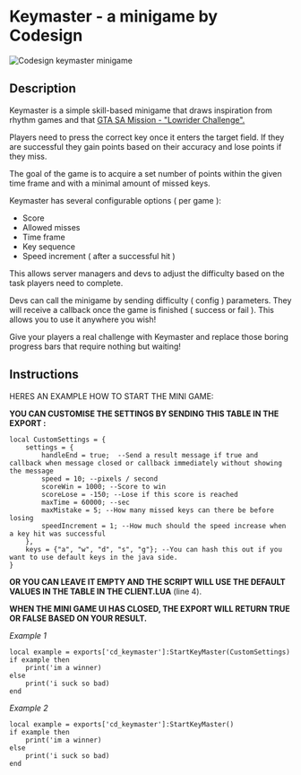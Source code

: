 # Keymaster - a minigame by Codesign  
 ![Codesign keymaster minigame](https://i.imgur.com/XJnC2AM.jpg)
## Description
Keymaster is a simple skill-based minigame that draws inspiration from rhythm games and that [GTA SA Mission - "Lowrider Challenge".](https://gta.fandom.com/wiki/Lowrider_Challenge)  
  
Players need to press the correct key once it enters the target field. If they are successful they gain points based on their accuracy and lose points if they miss.  
  
The goal of the game is to acquire a set number of points within the given time frame and with a minimal amount of missed keys.  
  
Keymaster has several configurable options ( per game ):  

-   Score
-   Allowed misses
-   Time frame
-   Key sequence
-   Speed increment ( after a successful hit )

  
This allows server managers and devs to adjust the difficulty based on the task players need to complete.  
  
Devs can call the minigame by sending difficulty ( config ) parameters. They will receive a callback once the game is finished ( success or fail ). This allows you to use it anywhere you wish!  
  
Give your players a real challenge with Keymaster and replace those boring progress bars that require nothing but waiting!

## Instructions
HERES AN EXAMPLE HOW TO START THE MINI GAME:

**YOU CAN CUSTOMISE THE SETTINGS BY SENDING THIS TABLE IN THE EXPORT :**

    local CustomSettings = {
        settings = {
            handleEnd = true;  --Send a result message if true and callback when message closed or callback immediately without showing the message
            speed = 10; --pixels / second
            scoreWin = 1000; --Score to win
            scoreLose = -150; --Lose if this score is reached
            maxTime = 60000; --sec
            maxMistake = 5; --How many missed keys can there be before losing
            speedIncrement = 1; --How much should the speed increase when a key hit was successful
        },
        keys = {"a", "w", "d", "s", "g"}; --You can hash this out if you want to use default keys in the java side.
    }

**OR YOU CAN LEAVE IT EMPTY AND THE SCRIPT WILL USE THE DEFAULT VALUES IN THE TABLE IN THE CLIENT.LUA** (line 4).

**WHEN THE MINI GAME UI HAS CLOSED, THE EXPORT WILL RETURN TRUE OR FALSE BASED ON YOUR RESULT.**

*Example 1*

    local example = exports['cd_keymaster']:StartKeyMaster(CustomSettings)
    if example then
        print('im a winner)
    else
        print('i suck so bad)
    end

*Example 2*

    local example = exports['cd_keymaster']:StartKeyMaster()
    if example then
        print('im a winner)
    else
        print('i suck so bad)
    end

